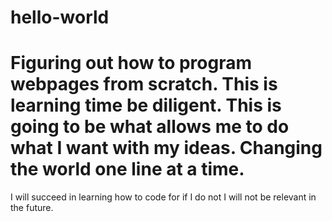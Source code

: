 # hello-world
Figuring out how to program webpages from scratch. This is learning time be diligent.
This is going to be what allows me to do what I want with my ideas. Changing the world one line at a time.
========
I will succeed in learning how to code for if I do not I will not be relevant in the future.
